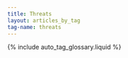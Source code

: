 ```yaml
---
title: Threats
layout: articles_by_tag
tag-name: threats
---
```


{% include auto_tag_glossary.liquid %}
